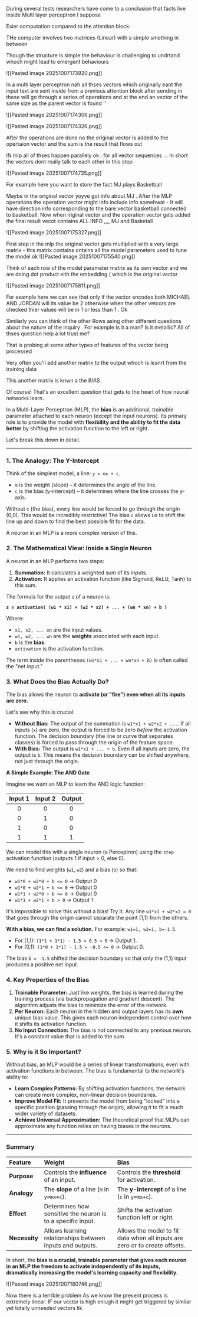 
During several tests researchers have come to a conclusion that facts live inside Multi layer perceptron I suppose 

Esier computation compared to the attention block.

THe computer involves two matrices (Linear) with a simple smething in between 

Though the structure is simple the behaviour  is challenging to undrtand whoch might lead to emergent behaviours 

![[Pasted image 20251007173920.png]] 

In a multi layer  perceptron nah all thses vectors which originally eant the input text are sent inside from a previous attention block after sending in these will  go through a series of operations and at the end an vector of the same size as the parent vector is found ''

![[Pasted image 20251007174306.png]]


![[Pasted image 20251007174326.png]]


After the operations are done no the original vector is added to the opertaion vector and the sum is the result that flows out 

IN mlp all of thses happen parallely ok . for all vector sequences ... In short the vectors dont really talk to each other in this step 

![[Pasted image 20251007174735.png]]


For example here you want to store the fact MJ plays Basketball

Maybe in the original vector yoyve got info about MJ . After the MLP operations the operation vector might info include info somehwat  - It will have direction info corresponding to the bare vector basketball connected to basketball. Now when iriginal vector and the operation vector gets added the final result vecot contains ALL INFO ,,,, MJ and Basketall 

![[Pasted image 20251007175327.png]]

First step in the mlp the original vector gets multiplied with a very large matrix - this matrix contains ontains all the model parameters used to tune the model ok 
![[Pasted image 20251007175540.png]]


Think of each row of the model parameter matrix as its own vector and we are doing dot product eith the embedding ( which is the original vector

![[Pasted image 20251007175811.png]]

For example here we can see that only if the vector encodes both MICHAEL AND JORDAN will its value be 2 otherwise when the other vetcors are checked thier values will be in 1 or less than 1 . Ok

Similarly you can think of the other Rows asing  other different questions about the nature of the inquiry . For example Is it a man? Is it metallic? All of thses question help a lot trust me?

That is probing at some other types of features of the vector being processed

Very often you'll add another matrix to the output whoch is leanrt from the training data 

This another matrix is knwn a the BIAS

Of course! That's an excellent question that gets to the heart of how neural networks learn.

In a Multi-Layer Perceptron (MLP), the **bias** is an additional, trainable parameter attached to each neuron (except the input neurons). Its primary role is to provide the model with **flexibility and the ability to fit the data better** by shifting the activation function to the left or right.

Let's break this down in detail.

---

### 1. The Analogy: The Y-Intercept

Think of the simplest model, a line: `y = mx + c`.
*   `m` is the weight (slope) – it determines the angle of the line.
*   `c` is the bias (y-intercept) – it determines where the line crosses the y-axis.

Without `c` (the bias), every line would be forced to go through the origin (0,0). This would be incredibly restrictive! The bias `c` allows us to shift the line up and down to find the best possible fit for the data.

A neuron in an MLP is a more complex version of this.

### 2. The Mathematical View: Inside a Single Neuron

A neuron in an MLP performs two steps:

1.  **Summation:** It calculates a weighted sum of its inputs.
2.  **Activation:** It applies an activation function (like Sigmoid, ReLU, Tanh) to this sum.

The formula for the output `z` of a neuron is:

**`z = activation( (w1 * x1) + (w2 * x2) + ... + (wn * xn) + b )`**

Where:
*   `x1, x2, ... xn` are the input values.
*   `w1, w2, ... wn` are the **weights** associated with each input.
*   `b` is the **bias**.
*   `activation` is the activation function.

The term inside the parentheses `(w1*x1 + ... + wn*xn + b)` is often called the "net input."

### 3. What Does the Bias Actually Do?

The bias allows the neuron to **activate (or "fire") even when all its inputs are zero.**

Let's see why this is crucial:

*   **Without Bias:** The output of the summation is `w1*x1 + w2*x2 + ...`. If all inputs (`x`) are zero, the output is forced to be zero *before* the activation function. The decision boundary (the line or curve that separates classes) is forced to pass through the origin of the feature space.
*   **With Bias:** The output is `w1*x1 + ... + b`. Even if all inputs are zero, the output is `b`. This means the decision boundary can be shifted anywhere, not just through the origin.

**A Simple Example: The AND Gate**

Imagine we want an MLP to learn the AND logic function:

| Input 1 | Input 2 | Output |
| :-----: | :-----: | :----: |
|    0    |    0    |   0    |
|    0    |    1    |   0    |
|    1    |    0    |   0    |
|    1    |    1    |   1    |

We can model this with a single neuron (a Perceptron) using the `step` activation function (outputs 1 if input > 0, else 0).

We need to find weights (`w1`, `w2`) and a bias (`b`) so that:
*   `w1*0 + w2*0 + b <= 0`  -> Output 0
*   `w1*0 + w2*1 + b <= 0`  -> Output 0
*   `w1*1 + w2*0 + b <= 0`  -> Output 0
*   `w1*1 + w2*1 + b > 0`   -> Output 1

It's impossible to solve this without a bias! Try it. Any line `w1*x1 + w2*x2 = 0` that goes through the origin cannot separate the point (1,1) from the others.

**With a bias, we can find a solution.** For example: `w1=1, w2=1, b=-1.5`.
*   For (1,1): `(1*1 + 1*1) - 1.5 = 0.5 > 0` -> Output 1.
*   For (0,1): `(1*0 + 1*1) - 1.5 = -0.5 <= 0` -> Output 0.

The bias `b = -1.5` shifted the decision boundary so that only the (1,1) input produces a positive net input.

### 4. Key Properties of the Bias

1.  **Trainable Parameter:** Just like weights, the bias is learned during the training process (via backpropagation and gradient descent). The algorithm adjusts the bias to minimize the error of the network.
2.  **Per Neuron:** Each neuron in the hidden and output layers has its **own** unique bias value. This gives each neuron independent control over how it shifts its activation function.
3.  **No Input Connection:** The bias is not connected to any previous neuron. It's a constant value that is added to the sum.

### 5. Why is it So Important?

Without bias, an MLP would be a series of linear transformations, even with activation functions in between. The bias is fundamental to the network's ability to:
*   **Learn Complex Patterns:** By shifting activation functions, the network can create more complex, non-linear decision boundaries.
*   **Improve Model Fit:** It prevents the model from being "locked" into a specific position (passing through the origin), allowing it to fit a much wider variety of datasets.
*   **Achieve Universal Approximation:** The theoretical proof that MLPs can approximate any function relies on having biases in the neurons.

---

### Summary

| Feature | Weight | Bias |
| :--- | :--- | :--- |
| **Purpose** | Controls the **influence** of an input. | Controls the **threshold** for activation. |
| **Analogy** | The **slope** of a line (`m` in `y=mx+c`). | The **y-intercept** of a line (`c` in `y=mx+c`). |
| **Effect** | Determines how sensitive the neuron is to a specific input. | Shifts the activation function left or right. |
| **Necessity** | Allows learning relationships between inputs and outputs. | Allows the model to fit data when all inputs are zero or to create offsets. |

In short, the **bias is a crucial, trainable parameter that gives each neuron in an MLP the freedom to activate independently of its inputs, dramatically increasing the model's learning capacity and flexibility.**


![[Pasted image 20251007180746.png]]

Now there is  a terrible problem 
As we know the present process is extremely linear. IF our vector is high eniugh it might get triggered by similar yet totally unneeded  vectors lik



